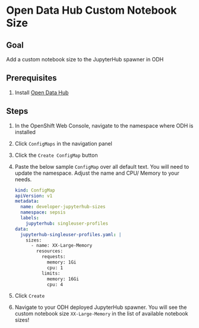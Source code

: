 # Open Data Hub Custom Notebook Size

## Goal

Add a custom notebook size to the JupyterHub spawner in ODH

## Prerequisites

1. Install [Open Data Hub](https://opendatahub.io)

## Steps

1. In the OpenShift Web Console, navigate to the namespace where ODH is installed
2. Click `ConfigMaps` in the navigation panel
3. Click the `Create ConfigMap` button
4. Paste the below sample `ConfigMap` over all default text. You will need to update the namespace. Adjust the name and CPU/ Memory to your needs.

    ```yaml
    kind: ConfigMap
    apiVersion: v1
    metadata:
      name: developer-jupyterhub-sizes
      namespace: sepsis
      labels:
        jupyterhub: singleuser-profiles
    data:
      jupyterhub-singleuser-profiles.yaml: |
        sizes:
          - name: XX-Large-Memory
            resources:
              requests:
                memory: 1Gi
                cpu: 1
              limits:
                memory: 16Gi
                cpu: 4
    ```

5. Click `Create`

6. Navigate to your ODH deployed JupyterHub spawner. You will see the custom notebook size `XX-Large-Memory` in the list of available notebook sizes!

